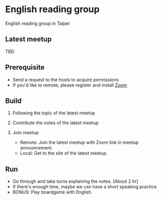 # English reading group

English reading group in Taipei

## Latest meetup

TBD

## Prerequisite

* Send a request to the hosts to acquire permissions
* If you'd like to remote, please register and install [Zoom](https://zoom.us)

## Build

1. Following the topic of the latest meetup

2. Contribute the notes of the latest meetup

3. Join meetup

    * Remote: Join the latest meetup with Zoom link in meetup announcement.
    * Local: Get to the site of the latest meetup.

## Run

* Go through and take turns explaining the notes. [About 2 hr]
* If there's enough time, maybe we can have a short speaking practice
* BONUS: Play boardgame with English.
